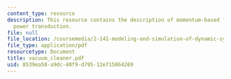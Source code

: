 ```yaml
---
content_type: resource
description: This resource contains the description of momentum-based fluid-mechanical
  power transduction.
file: null
file_location: /coursemedia/2-141-modeling-and-simulation-of-dynamic-systems-fall-2006/8539ea58a9dc40f9d79512e715864269_vacuum_cleaner.pdf
file_type: application/pdf
resourcetype: Document
title: vacuum_cleaner.pdf
uid: 8539ea58-a9dc-40f9-d795-12e715864269
---
```

